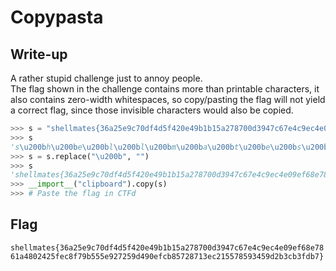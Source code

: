 # Copypasta

## Write-up

A rather stupid challenge just to annoy people.  
The flag shown in the challenge contains more than printable characters, it also contains
zero-width whitespaces, so copy/pasting the flag will not yield a correct flag, since those
invisible characters would also be copied.

```python
>>> s = "s​h​e​l​l​m​a​t​e​s​{​3​6​a​2​5​e​9​c​7​0​d​f​4​d​5​f​4​2​0​e​4​9​b​1​b​1​5​a​2​7​8​7​0​0​d​3​9​4​7​c​6​7​e​4​c​9​e​c​4​e​0​9​e​f​6​8​e​7​8​6​1​a​4​8​0​2​4​2​5​f​e​c​8​f​7​9​b​5​5​5​e​9​2​7​2​5​9​d​4​9​0​e​f​c​b​8​5​7​2​8​7​1​3​e​c​2​1​5​5​7​8​5​9​3​4​5​9​d​2​b​3​c​b​3​f​d​b​7​}​"
>>> s
's\u200bh\u200be\u200bl\u200bl\u200bm\u200ba\u200bt\u200be\u200bs\u200b{\u200b3\u200b6\u200ba\u200b2\u200b5\u200be\u200b9\u200bc\u200b7\u200b0\u200bd\u200bf\u200b4\u200bd\u200b5\u200bf\u200b4\u200b2\u200b0\u200be\u200b4\u200b9\u200bb\u200b1\u200bb\u200b1\u200b5\u200ba\u200b2\u200b7\u200b8\u200b7\u200b0\u200b0\u200bd\u200b3\u200b9\u200b4\u200b7\u200bc\u200b6\u200b7\u200be\u200b4\u200bc\u200b9\u200be\u200bc\u200b4\u200be\u200b0\u200b9\u200be\u200bf\u200b6\u200b8\u200be\u200b7\u200b8\u200b6\u200b1\u200ba\u200b4\u200b8\u200b0\u200b2\u200b4\u200b2\u200b5\u200bf\u200be\u200bc\u200b8\u200bf\u200b7\u200b9\u200bb\u200b5\u200b5\u200b5\u200be\u200b9\u200b2\u200b7\u200b2\u200b5\u200b9\u200bd\u200b4\u200b9\u200b0\u200be\u200bf\u200bc\u200bb\u200b8\u200b5\u200b7\u200b2\u200b8\u200b7\u200b1\u200b3\u200be\u200bc\u200b2\u200b1\u200b5\u200b5\u200b7\u200b8\u200b5\u200b9\u200b3\u200b4\u200b5\u200b9\u200bd\u200b2\u200bb\u200b3\u200bc\u200bb\u200b3\u200bf\u200bd\u200bb\u200b7\u200b}\u200b'
>>> s = s.replace("\u200b", "")
>>> s
'shellmates{36a25e9c70df4d5f420e49b1b15a278700d3947c67e4c9ec4e09ef68e7861a4802425fec8f79b555e927259d490efcb85728713ec215578593459d2b3cb3fdb7}'
>>> __import__("clipboard").copy(s)
>>> # Paste the flag in CTFd
```

## Flag

`shellmates{36a25e9c70df4d5f420e49b1b15a278700d3947c67e4c9ec4e09ef68e7861a4802425fec8f79b555e927259d490efcb85728713ec215578593459d2b3cb3fdb7}`
